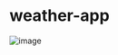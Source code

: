﻿# weather-app

![image](https://github.com/user-attachments/assets/9d6671dd-3129-4a68-8e55-46658906487c)
